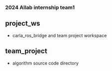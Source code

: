 ### 2024 AIlab internship team1


## project_ws

* carla_ros_bridge and team project workspace

## team_project

* algorithm source code directory